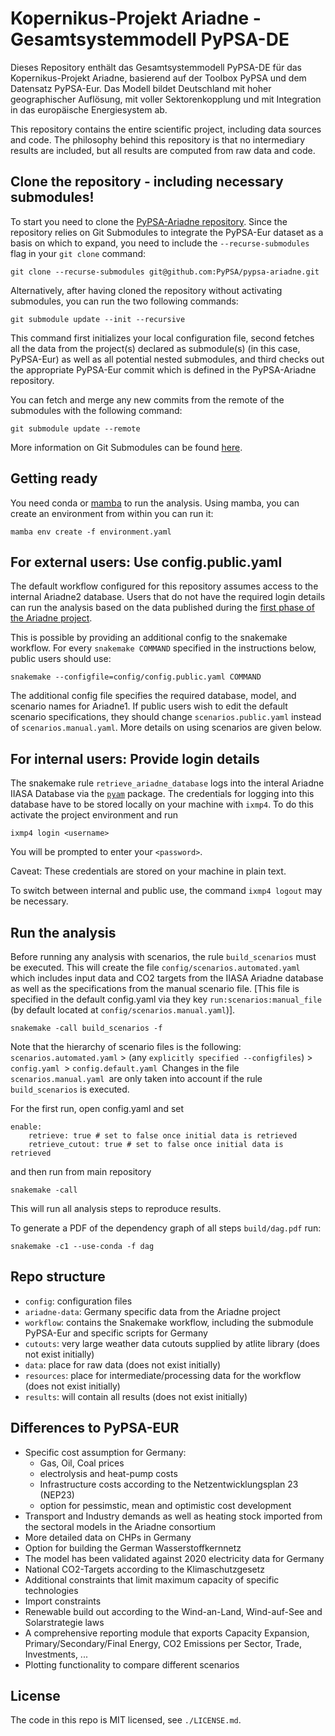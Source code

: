 # Kopernikus-Projekt Ariadne - Gesamtsystemmodell PyPSA-DE

Dieses Repository enthält das Gesamtsystemmodell PyPSA-DE für das Kopernikus-Projekt Ariadne, basierend auf der Toolbox PyPSA und dem Datensatz PyPSA-Eur. Das Modell bildet Deutschland mit hoher geographischer Auflösung, mit voller Sektorenkopplung und mit Integration in das europäische Energiesystem ab.

This repository contains the entire scientific project, including data sources and code. The philosophy behind this repository is that no intermediary results are included, but all results are computed from raw data and code.

## Clone the repository - including necessary submodules!

To start you need to clone the [PyPSA-Ariadne repository](https://github.com/PyPSA/pypsa-ariadne/). Since the repository relies on Git Submodules to integrate the PyPSA-Eur dataset as a basis on which to expand, you need to include the `--recurse-submodules` flag in your `git clone` command:

    git clone --recurse-submodules git@github.com:PyPSA/pypsa-ariadne.git

Alternatively, after having cloned the repository without activating submodules, you can run the two following commands:

    git submodule update --init --recursive

This command first initializes your local configuration file, second fetches all the data from the project(s) declared as submodule(s) (in this case, PyPSA-Eur) as well as all potential nested submodules, and third checks out the appropriate PyPSA-Eur commit which is defined in the PyPSA-Ariadne repository.

You can fetch and merge any new commits from the remote of the submodules with the following command:

    git submodule update --remote

More information on Git Submodules can be found [here](https://git-scm.com/book/en/v2/Git-Tools-Submodules).

## Getting ready

You need conda or [mamba](https://mamba.readthedocs.io/en/latest/) to run the analysis. Using mamba, you can create an environment from within you can run it:

    mamba env create -f environment.yaml

## For external users: Use config.public.yaml

The default workflow configured for this repository assumes access to the internal Ariadne2 database. Users that do not have the required login details can run the analysis based on the data published during the [first phase of the Ariadne project](https://data.ece.iiasa.ac.at/ariadne/).

This is possible by providing an additional config to the snakemake workflow. For every `snakemake COMMAND` specified in the instructions below, public users should use:

```
snakemake --configfile=config/config.public.yaml COMMAND
```

The additional config file specifies the required database, model, and scenario names for Ariadne1. If public users wish to edit the default scenario specifications, they should change `scenarios.public.yaml` instead of `scenarios.manual.yaml`. More details on using scenarios are given below.

## For internal users: Provide login details

The snakemake rule `retrieve_ariadne_database` logs into the interal Ariadne IIASA Database via the [`pyam`](https://pyam-iamc.readthedocs.io/en/stable/tutorials/iiasa.html) package. The credentials for logging into this database have to be stored locally on your machine with `ixmp4`. To do this activate the project environment and run

```
ixmp4 login <username>
```

You will be prompted to enter your `<password>`.

Caveat: These credentials are stored on your machine in plain text.

To switch between internal and public use, the command `ixmp4 logout` may be necessary.

## Run the analysis

Before running any analysis with scenarios, the rule `build_scenarios` must be executed. This will create the file `config/scenarios.automated.yaml` which includes input data and CO2 targets from the IIASA Ariadne database as well as the specifications from the manual scenario file. [This file is specified in the default config.yaml via they key `run:scenarios:manual_file` (by default located at `config/scenarios.manual.yaml`)].

    snakemake -call build_scenarios -f

Note that the hierarchy of scenario files is the following: `scenarios.automated.yaml` > (any `explicitly specified --configfiles`) > `config.yaml `> `config.default.yaml `Changes in the file `scenarios.manual.yaml `are only taken into account if the rule `build_scenarios` is executed.

For the first run, open config.yaml and set

    enable:
        retrieve: true # set to false once initial data is retrieved
        retrieve_cutout: true # set to false once initial data is retrieved

and then run from main repository

    snakemake -call

This will run all analysis steps to reproduce results.

To generate a PDF of the dependency graph of all steps `build/dag.pdf` run:

    snakemake -c1 --use-conda -f dag

## Repo structure

* `config`: configuration files
* `ariadne-data`: Germany specific data from the Ariadne project
* `workflow`: contains the Snakemake workflow, including the submodule PyPSA-Eur and specific scripts for Germany
* `cutouts`: very large weather data cutouts supplied by atlite library (does not exist initially)
* `data`: place for raw data (does not exist initially)
* `resources`: place for intermediate/processing data for the workflow (does not exist initially)
* `results`: will contain all results (does not exist initially)

## Differences to PyPSA-EUR

- Specific cost assumption for Germany:
  - Gas, Oil, Coal prices
  - electrolysis and heat-pump costs
  - Infrastructure costs according to the Netzentwicklungsplan 23 (NEP23)
  - option for pessimstic, mean and optimistic cost development
- Transport and Industry demands as well as heating stock imported from the sectoral models in the Ariadne consortium
- More detailed data on CHPs in Germany
- Option for building the German Wasserstoffkernnetz
- The model has been validated against 2020 electricity data for Germany
- National CO2-Targets according to the Klimaschutzgesetz
- Additional constraints that limit maximum capacity of specific technologies
- Import constraints
- Renewable build out according to the Wind-an-Land, Wind-auf-See and Solarstrategie laws
- A comprehensive reporting  module that exports Capacity Expansion, Primary/Secondary/Final Energy, CO2 Emissions per Sector, Trade, Investments, ...
- Plotting functionality to compare different scenarios

## License

The code in this repo is MIT licensed, see `./LICENSE.md`.
